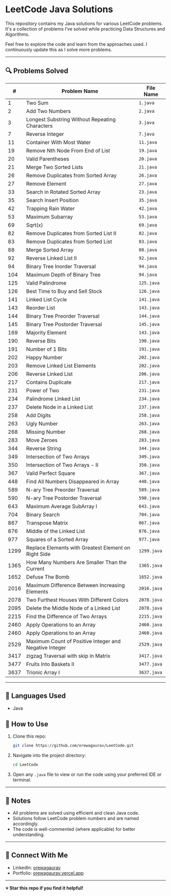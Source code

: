 # LeetCode Java Solutions

This repository contains my Java solutions for various LeetCode problems. It's a collection of problems I’ve solved while practicing Data Structures and Algorithms.

Feel free to explore the code and learn from the approaches used. I continuously update this as I solve more problems.

---

## 🔍 Problems Solved

| #   | Problem Name                                  | File Name     |
|-----|-----------------------------------------------|---------------|
| 1   | Two Sum                                       | `1.java`      |
| 2   | Add Two Numbers                               | `2.java`      |
| 3   | Longest Substring Without Repeating Characters| `3.java`      |
| 7   | Reverse Integer                               | `7.java`      |
| 11  | Container With Most Water                     | `11.java`     |
| 19  | Remove Nth Node From End of List              | `19.java`     |
| 20  | Valid Parentheses                             | `20.java`     |
| 21  | Merge Two Sorted Lists                        | `21.java`     |
| 26  | Remove Duplicates from Sorted Array           | `26.java`     |
| 27  | Remove Element                                | `27.java`     |
| 33  | Search in Rotated Sorted Array                | `23.java`     |
| 35  | Search Insert Position                        | `35.java`     |
| 42  | Trapping Rain Water                           | `42.java`     |
| 53  |  Maximum Subarray                             | `53.java`     |
| 69  | Sqrt(x)                                       | `69.java`     |
| 82  | Remove Duplicates from Sorted List II         | `82.java`     |
| 83  | Remove Duplicates from Sorted List            | `83.java`     |
| 88  | Merge Sorted Array                            | `88.java`     |
| 92  | Reverse Linked List II                        | `92.java`     |
| 94  | Binary Tree Inorder Traversal                 | `94.java`     |
| 104 | Maximum Depth of Binary Tree                  | `94.java`     |
| 125 | Valid Palindrome                              | `125.java`    |
| 126 | Best Time to Buy and Sell Stock               | `126.java`    |
| 141 | Linked List Cycle                             | `141.java`    |
| 143 | Reorder List                                  | `143.java`    |
| 144 | Binary Tree Preorder Traversal                | `144.java`    |
| 145 | Binary Tree Postorder Traversal               | `145.java`    |
| 169 | Majority Element                              | `143.java`    |
| 190 | Reverse Bits                                  | `190.java`    |
| 191 | Number of 1 Bits                              | `191.java`    |
| 202 | Happy Number                                  | `202.java`    |
| 203 | Remove Linked List Elements                   | `202.java`    |
| 206 | Reverse Linked List                           | `206.java`    |
| 217 | Contains Duplicate                            | `217.java`    |
| 231 | Power of Two                                  | `231.java`    |
| 234 | Palindrome Linked List                        | `234.java`    |
| 237 | Delete Node in a Linked List                  | `237.java`    |
| 258 | Add Digits                                    | `258.java`    |
| 263 | Ugly Number                                   | `263.java`    |
| 268 | Missing Number                                | `268.java`    |
| 283 | Move Zeroes                                   | `283.java`    |
| 344 | Reverse String                                | `344.java`    |
| 349 | Intersection of Two Arrays                    | `349.java`    |
| 350 | Intersection of Two Arrays - II               | `350.java`    |
| 367 | Valid Perfect Square                          | `367.java`    |
| 448 | Find All Numbers Disappeared in Array         | `448.java`    |
| 589 | N-ary Tree Preorder Traversal                 | `589.java`    |
| 590 | N-ary Tree Postorder Traversal                | `590.java`    |
| 643 | Maximum Average SubArray I                    | `643.java`    |
| 704 | Binary Search                                 | `704.java`    |
| 867 | Transpose Matrix                              | `867.java`    |
| 876 | Middle of the Linked List                     | `876.java`    |
| 977 | Squares of a Sorted Array                     | `977.java`    |
| 1299| Replace Elements with Greatest Element on Right Side | `1299.java`    |
| 1365| How Many Numbers Are Smaller Than the Current  | `1365.java`   |
| 1652| Defuse The Bomb                                | `1652.java`   |
| 2016| Maximum Difference Between Increasing Elements | `2016.java`   |
| 2078| Two Furthest Houses With Different Colors      | `2078.java`   |
| 2095| Delete the Middle Node of a Linked List        | `2078.java`   |
| 2215| Find the Difference of Two Arrays              | `2215.java`   |
| 2460| Apply Operations to an Array                   | `2460.java`   |
| 2460| Apply Operations to an Array                   | `2460.java`   |
| 2529| Maximum Count of Positive Integer and Negative Integer| `2529.java`   |
| 3417| zigzag Traversal with skip in Matrix           | `3417.java`   |
| 3477| Fruits Into Baskets II                         | `3477.java`   |
| 3637| Trionic Array I                                | `3637.java`   |

---

## 🧠 Languages Used

- Java

## 🚀 How to Use

1. Clone this repo:

   ```bash
   git clone https://github.com/orewagaurav/LeetCode.git
   ```

2. Navigate into the project directory:

   ```bash
   cd LeetCode
   ```

3. Open any `.java` file to view or run the code using your preferred IDE or terminal.

---

## 📌 Notes

- All problems are solved using efficient and clean Java code.
- Solutions follow LeetCode problem numbers and are named accordingly.
- The code is well-commented (where applicable) for better understanding.

---

## 🔗 Connect With Me

- LinkedIn: [orewagaurav](https://linkedin.com/in/orewagaurav)
- Portfolio: [orewagaurav.vercel.app](https://orewagaurav.vercel.app)

---

**⭐ Star this repo if you find it helpful!**
